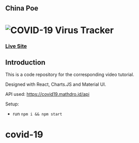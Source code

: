 ## China Poe
# ![COVID-19 Virus Tracker](https://i.imgur.com/oZBBZA3.png)

### [Live Site](https://chinapoe.netlify.app/)

## Introduction
This is a code repository for the corresponding video tutorial. 

Designed with React, Charts.JS and Material UI.

API used: https://covid19.mathdro.id/api

Setup:
- run ```npm i && npm start```
# covid-19

